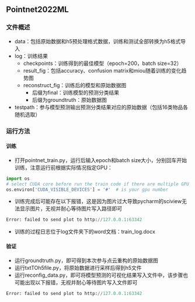 ## Pointnet2022ML

### 文件概述

- data：包括原始数据和h5预处理格式数据，训练和测试全部转换为h5格式导入
- log：训练结果
  - checkpoints：训练得到的最佳模型（epoch=200，batch size=32）
  - result_fig：包括accuracy、confusion matrix和miou随着训练的变化趋势图
  - reconstruct_fig：训练后的模型和原始数据图
    - 后缀为final：训练模型的预测分类结果
    - 后缀为groundtruth：原始数据图
- testpath：参与模型预测输出预测分类结果对应的原始数据（包括16类物品各随机选取）

### 运行方法

#### 训练

- 打开pointnet_train.py，运行后输入epoch和batch size大小，分别回车开始训练，注意运行前根据实际情况指定GPU：

```python
import os
# select CUDA core before run the train code if there are multiple GPU accessible
os.environ['CUDA_VISIBLE_DEVICES'] = '#'  # is your gpu number
```

- 训练完成后可能存在以下报错，这是因为图片过大导致pycharm的sciview无法显示图片，无视并耐心等待图片写入路径即可

```python
Error: failed to send plot to http://127.0.0.1:63342
```

- 训练的过程日志位于log文件夹下的word文档：train_log.docx

#### 验证

- 运行groundtruth.py，即可得到本次参与点云重构的原始数据图
- 运行txtTOh5file.py，将原始数据进行采样后得到h5文件
- 运行reconfig_data.py，即可将模型预测的可视化结果写入文件中，该步骤也可能出现以下报错，无视并耐心等待图片写入文件即可

```python
Error: failed to send plot to http://127.0.0.1:63342
```

